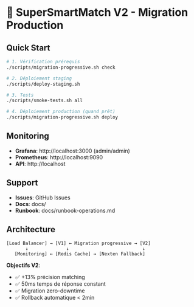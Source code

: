 # 🚀 SuperSmartMatch V2 - Migration Production

## Quick Start

```bash
# 1. Vérification prérequis
./scripts/migration-progressive.sh check

# 2. Déploiement staging
./scripts/deploy-staging.sh

# 3. Tests
./scripts/smoke-tests.sh all

# 4. Déploiement production (quand prêt)
./scripts/migration-progressive.sh deploy
```

## Monitoring

- **Grafana**: http://localhost:3000 (admin/admin)
- **Prometheus**: http://localhost:9090
- **API**: http://localhost

## Support

- **Issues**: GitHub Issues
- **Docs**: docs/
- **Runbook**: docs/runbook-operations.md

## Architecture

```
[Load Balancer] → [V1] ← Migration progressive → [V2]
       ↓              ↓                           ↓
   [Monitoring] ← [Redis Cache] → [Nexten Fallback]
```

**Objectifs V2**:
- ✅ +13% précision matching
- ✅ 50ms temps de réponse constant  
- ✅ Migration zero-downtime
- ✅ Rollback automatique < 2min
